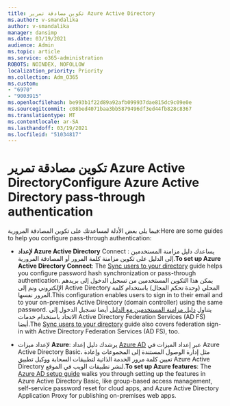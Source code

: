 ```yaml
---
title: تكوين مصادقة تمرير Azure Active Directory
ms.author: v-smandalika
author: v-smandalika
manager: dansimp
ms.date: 03/19/2021
audience: Admin
ms.topic: article
ms.service: o365-administration
ROBOTS: NOINDEX, NOFOLLOW
localization_priority: Priority
ms.collection: Adm_O365
ms.custom:
- "6970"
- "9003915"
ms.openlocfilehash: be993b1f22d89a92afb099937dae815dc9c09e0e
ms.sourcegitcommit: c08bed4071baa3bb5879496df3ed44fb828c8367
ms.translationtype: MT
ms.contentlocale: ar-SA
ms.lasthandoff: 03/19/2021
ms.locfileid: "51034817"
---
```

# <a name="configure-azure-active-directory-pass-through-authentication"></a><span data-ttu-id="88a14-102">تكوين مصادقة تمرير Azure Active Directory</span><span class="sxs-lookup"><span data-stu-id="88a14-102">Configure Azure Active Directory pass-through authentication</span></span>

<span data-ttu-id="88a14-103">فيما يلي بعض الأدلة لمساعدتك على تكوين المصادقة المرورية:</span><span class="sxs-lookup"><span data-stu-id="88a14-103">Here are some guides to help you configure pass-through authentication:</span></span>

- <span data-ttu-id="88a14-104">**لإعداد Azure Active Directory** Connect [](https://admin.microsoft.com/AdminPortal/Home) : يساعدك دليل مزامنة المستخدمين إلى الدليل على تكوين مزامنة كلمة المرور أو المصادقة المرورية.</span><span class="sxs-lookup"><span data-stu-id="88a14-104">**To set up Azure Active Directory Connect**: The [Sync users to your directory](https://admin.microsoft.com/AdminPortal/Home) guide helps you configure password hash synchronization or pass-through authentication.</span></span> <span data-ttu-id="88a14-105">يمكن هذا التكوين المستخدمين من تسجيل الدخول إلى بريدهم الإلكتروني ونم إلى Active Directory المحلي (وحدة تحكم المجال) باستخدام كلمة المرور نفسها.</span><span class="sxs-lookup"><span data-stu-id="88a14-105">This configuration enables users to sign in to their email and to your on-premises Active Directory (domain controller) using the same password.</span></span>  <span data-ttu-id="88a14-106">يتناول [دليل مزامنة المستخدمين مع الدليل](https://admin.microsoft.com/AdminPortal/Home) أيضا تسجيل الدخول إلى الاتحاد باستخدام خدمات Active Directory Federation Services (AD FS) أيضا.</span><span class="sxs-lookup"><span data-stu-id="88a14-106">The [Sync users to your directory](https://admin.microsoft.com/AdminPortal/Home) guide also covers federation sign-in with Active Directory Federation Services (AD FS), too.</span></span>

- <span data-ttu-id="88a14-107">لإعداد ميزات **Azure**: يرشدك دليل إعداد [Azure AD](https://admin.microsoft.com/adminportal/home#/modernonboarding/azureadsetup) عبر إعداد الميزات في Azure Active Directory Basic، مثل إدارة الوصول المستندة إلى المجموعات وإعادة تعيين كلمة مرور الخدمة الذاتية لتطبيقات السحابة ووكيل تطبيق Azure Active Directory لنشر تطبيقات الويب في الموقع.</span><span class="sxs-lookup"><span data-stu-id="88a14-107">**To set up Azure features**: The [Azure AD setup guide](https://admin.microsoft.com/adminportal/home#/modernonboarding/azureadsetup) walks you through setting up the features in Azure Active Directory Basic, like group-based access management, self-service password reset for cloud apps, and Azure Active Directory Application Proxy for publishing on-premises web apps.</span></span>


